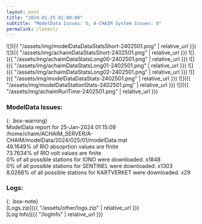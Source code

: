 ```yaml
---
layout: post
title: "2024-01-25 01:00:00"
subtitle: "ModelData Issues: 5; A-CHAIM System Issues: 0"
permalink: /latest/
---
```


![]({{ "/assets/img/modelDataDataStatsShort-2402501.png" | relative_url }})
![]({{ "/assets/img/achaimDataStatsShort-2402501.png" | relative_url }})
![]({{ "/assets/img/achaimDataStatsLong00-2402501.png" | relative_url }})
![]({{ "/assets/img/achaimDataStatsLong01-2402501.png" | relative_url }})
![]({{ "/assets/img/achaimDataStatsLong02-2402501.png" | relative_url }})
![]({{ "/assets/img/modelDataDataStats-2402501.png" | relative_url }})
![]({{ "/assets/img/modelDataStationStats-2402501.png" | relative_url }})
![]({{ "/assets/img/achaimRunTime-2402501.png" | relative_url }})


### ModelData Issues:  
  
{: .box-warning}  
 ModelData report for 25-Jan-2024 01:15:09   
 /home/chaim/ACHAIM_SERVER/A-CHAIM/modelData/2024/025/01/modelData.mat   
 49.1649% of RIO absoprtion values are finite   
 73.7634% of RIO volt values are finite   
 0% of all possible stations for IONO were downloaded. x1848   
 0% of all possible stations for SENTINEL were downloaded. x1303   
 8.0268% of all possible stations for KARTVERKET were downloaded. x29   
  


### Logs:  
  
{: .box-note}  
[Logs.zip]({{ "/assets/other/logs.zip" | relative_url }})  
[Log Info]({{ "/logInfo" | relative_url }})  
